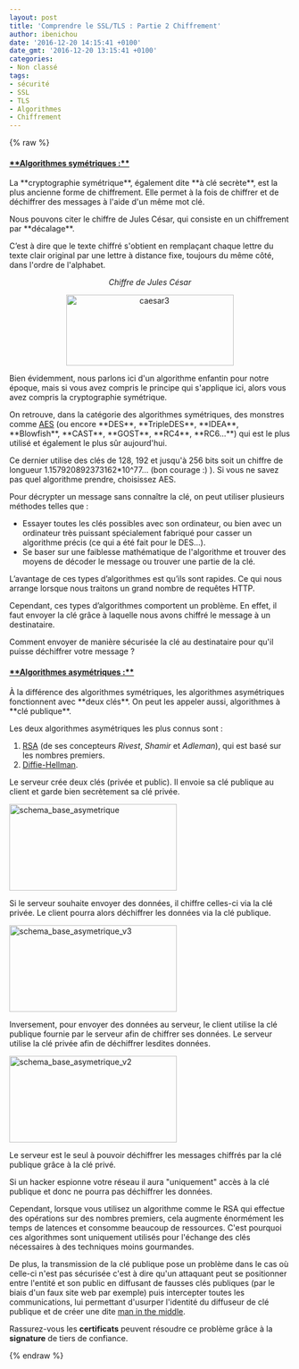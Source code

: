 ```yaml
---
layout: post
title: 'Comprendre le SSL/TLS : Partie 2 Chiffrement'
author: ibenichou
date: '2016-12-20 14:15:41 +0100'
date_gmt: '2016-12-20 13:15:41 +0100'
categories:
- Non classé
tags:
- sécurité
- SSL
- TLS
- Algorithmes
- Chiffrement
---
```

{% raw %}
<h4><span style="text-decoration: underline;">**Algorithmes symétriques :**</span></h4>
<p><span style="font-weight: 400;">La </span>**cryptographie symétrique**<span style="font-weight: 400;">, également dite </span>**à clé secrète**<span style="font-weight: 400;">, est la plus ancienne forme de chiffrement. Elle permet à la fois de chiffrer et de déchiffrer des messages à l'aide d'un même mot clé.</span></p>
<p><span style="font-weight: 400;">Nous pouvons citer le chiffre de Jules César, qui consiste en un chiffrement par </span>**décalage**<span style="font-weight: 400;">.</span></p>
<p><span style="font-weight: 400;">C’est à dire que le texte chiffré s'obtient en remplaçant chaque lettre du texte clair original par une lettre à distance fixe, toujours du même côté, dans l'ordre de l'alphabet.</span></p>
<p style="text-align: center;"><i><span style="font-weight: 400;">Chiffre de Jules César</span></i></p>
<p style="text-align: center;"><a href="http://blog.eleven-labs.com/wp-content/uploads/2016/11/Caesar3.jpg"><img class="alignnone size-medium wp-image-2572" src="http://blog.eleven-labs.com/wp-content/uploads/2016/11/Caesar3-300x127.jpg" alt="caesar3" width="300" height="127" /></a></p>
<p><span style="font-weight: 400;">Bien évidemment, nous parlons ici d'un algorithme enfantin pour notre époque, mais si vous avez compris le principe qui s'applique ici, alors vous avez compris la cryptographie symétrique. </span></p>
<p><span style="font-weight: 400;">On retrouve, dans la catégorie des </span><span style="font-weight: 400;">algorithmes</span><span style="font-weight: 400;"> symétriques, des monstres comme </span><a href="https://fr.wikipedia.org/wiki/Advanced_Encryption_Standard"><span style="font-weight: 400;">AES</span></a><span style="font-weight: 400;"> (ou encore </span>**DES**<span style="font-weight: 400;">, </span>**TripleDES**<span style="font-weight: 400;">, </span>**IDEA**<span style="font-weight: 400;">, </span>**Blowfish**<span style="font-weight: 400;">, </span>**CAST**<span style="font-weight: 400;">, </span>**GOST**<span style="font-weight: 400;">, </span>**RC4**<span style="font-weight: 400;">, </span>**RC6…**<span style="font-weight: 400;">) qui est le plus utilisé et également le plus sûr aujourd'hui. </span></p>
<p><span style="font-weight: 400;">Ce dernier utilise des clés de 128, 192 et jusqu'à 256 bits soit un chiffre de longueur 1.157920892373162*10^77… (bon courage :) ). Si vous ne savez pas quel algorithme prendre, choisissez AES.</span></p>
<p><span style="font-weight: 400;">Pour décrypter un message sans connaître la clé, on peut utiliser plusieurs méthodes telles que :</span></p>
<ul>
<li style="font-weight: 400;"><span style="font-weight: 400;">Essayer toutes les clés possibles avec son ordinateur, ou bien avec un ordinateur très puissant spécialement fabriqué pour casser un algorithme précis (ce qui a été fait pour le DES...).</span></li>
<li style="font-weight: 400;"><span style="font-weight: 400;">Se baser sur une faiblesse mathématique de l'algorithme et trouver des moyens de décoder le message ou trouver une partie de la clé.</span></li>
</ul>
<p><span style="font-weight: 400;">L’avantage de ces types d’</span><span style="font-weight: 400;">algorithmes est qu’ils sont rapides. Ce qui nous arrange lorsque nous traitons un grand nombre de requêtes HTTP.</span></p>
<p><span style="font-weight: 400;">Cependant, ces types </span><span style="font-weight: 400;">d’</span><span style="font-weight: 400;">algorithmes comportent un problème. En effet, il faut envoyer la clé grâce à laquelle nous avons chiffré le message à un destinataire.</span></p>
<p><span style="font-weight: 400;">Comment envoyer de manière sécurisée la clé au destinataire pour qu'il puisse déchiffrer votre message ?</span></p>
<h4><span style="text-decoration: underline;">**Algorithmes asymétriques :**</span></h4>
<p><span style="font-weight: 400;">À la différence des algorithmes symétriques, les algorithmes asymétriques fonctionnent avec </span>**deux clés**<span style="font-weight: 400;">. On peut les appeler aussi, algorithmes à </span>**clé publique**<span style="font-weight: 400;">.</span></p>
<p><span style="font-weight: 400;">Les deux algorithmes asymétriques les plus connus </span><span style="font-weight: 400;">sont :</span></p>
<ol>
<li style="font-weight: 400;"><a href="https://fr.wikipedia.org/wiki/Chiffrement_RSA"><span style="font-weight: 400;">RSA</span></a><span style="font-weight: 400;"> (de ses concepteurs </span><i><span style="font-weight: 400;">Rivest</span></i><span style="font-weight: 400;">, </span><i><span style="font-weight: 400;">Shamir</span></i><span style="font-weight: 400;"> et </span><i><span style="font-weight: 400;">Adleman</span></i><span style="font-weight: 400;">), qui est basé sur les nombres premiers.</span></li>
<li style="font-weight: 400;"><a href="https://fr.wikipedia.org/wiki/%C3%89change_de_cl%C3%A9s_Diffie-Hellman"><span style="font-weight: 400;">Diffie-Hellman</span></a><span style="font-weight: 400;">.</span></li>
</ol>
<p><span style="font-weight: 400;">Le serveur crée deux clés (privée et public). Il envoie sa clé publique au client et garde bien secrètement sa clé privée.</span></p>
<p><a href="http://blog.eleven-labs.com/wp-content/uploads/2016/11/schema_base_asymetrique.jpg"><img class="size-medium wp-image-2574 aligncenter" src="http://blog.eleven-labs.com/wp-content/uploads/2016/11/schema_base_asymetrique-300x155.jpg" alt="schema_base_asymetrique" width="300" height="155" /></a></p>
<p><span style="font-weight: 400;">Si le serveur souhaite envoyer des données, il chiffre celles-ci via la clé privée. </span><span style="font-weight: 400;">Le client pourra alors déchiffrer les données via la clé publique.</span></p>
<p><a href="http://blog.eleven-labs.com/wp-content/uploads/2016/11/schema_base_asymetrique_v3.jpg"><img class="size-medium wp-image-2575 aligncenter" src="http://blog.eleven-labs.com/wp-content/uploads/2016/11/schema_base_asymetrique_v3-300x155.jpg" alt="schema_base_asymetrique_v3" width="300" height="155" /></a></p>
<p><span style="font-weight: 400;">Inversement, pour envoyer des données au serveur, le client utilise la clé publique fournie par le serveur afin de chiffrer ses données. Le serveur utilise la clé privée afin de déchiffrer lesdites données.</span></p>
<p><a href="http://blog.eleven-labs.com/wp-content/uploads/2016/11/schema_base_asymetrique_v2.jpg"><img class="size-medium wp-image-2576 aligncenter" src="http://blog.eleven-labs.com/wp-content/uploads/2016/11/schema_base_asymetrique_v2-300x155.jpg" alt="schema_base_asymetrique_v2" width="300" height="155" /></a></p>
<p><span style="font-weight: 400;">Le serveur est le seul à pouvoir déchiffrer les messages chiffrés par la clé publique grâce à la clé privé.</span></p>
<p><span style="font-weight: 400;">Si un hacker espionne votre réseau il aura "uniquement" accès à la clé publique et donc ne pourra pas déchiffrer les données.</span></p>
<p><span style="font-weight: 400;">Cependant, </span><span style="font-weight: 400;">lorsque vous utilisez un algorithme comme le RSA qui effectue des opérations sur des nombres premiers, cela augmente énormément les temps de latences et consomme beaucoup de ressources. C'est pourquoi ces algorithmes sont uniquement utilisés pour l'échange des clés nécessaires à des techniques moins gourmandes.</span></p>
<p><span style="font-weight: 400;">De plus, </span><span style="font-weight: 400;">la transmission de la clé publique pose un problème dans le cas où celle-ci n'est pas sécurisée c'est à dire qu'un attaquant peut se positionner entre l'entité et son public en diffusant de fausses clés publiques (par le biais d'un faux site </span><span style="font-weight: 400;">web</span><span style="font-weight: 400;"> par exemple) puis intercepter toutes les communications, lui permettant d'usurper l'identité du diffuseur de clé publique et de créer une dite </span><a href="https://fr.wikipedia.org/wiki/Attaque_de_l'homme_du_milieu"><span style="font-weight: 400;">man in the middle</span></a><span style="font-weight: 400;">.</span></p>
<p><span style="font-weight: 400;">Rassurez-vous </span><span style="font-weight: 400;">les <strong>certificats</strong> peuvent résoudre ce problème grâce à la <strong>signature</strong> de tiers de confiance.</span></p>
{% endraw %}
